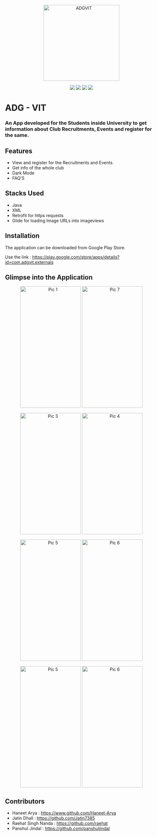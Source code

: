 <p align="center">
  <a href="https://adgvit.com/" target="_blank" rel="noopener noreferrer">
    <img width="250" alt="ADGVIT" src="https://user-images.githubusercontent.com/76744982/170106430-48de88cf-e11b-48c9-aea5-183d70a2d5ed.png">
  </a>
</p> 
<p align="center">
  <img src="https://img.shields.io/badge/Android%20Studio-2020.3.1-green">
  <img src="https://img.shields.io/badge/Java-11-yellow">
  <img src="https://img.shields.io/badge/XML-%20%20-yellow">
  <img src="https://img.shields.io/badge/Platform-Android-orange">
</p>

# ADG - VIT

### An App developed for the Students inside University to get information about Club Recruitments, Events and register for the same.
## Features
- View and register for the Recruitments and Events.
- Get info of the whole club
- Dark Mode
- FAQ'S

## Stacks Used
- Java
- XML
- Retrofit for https requests
- Glide for loading Image URLs into imageviews

## Installation
The application can be downloaded from Google Play Store.

Use the link :
https://play.google.com/store/apps/details?id=com.adgvit.externals

## Glimpse into the Application

<p align="center">
<img src = "https://user-images.githubusercontent.com/76744982/170107475-2a909c69-593b-4c2c-83d1-6f7592b8e527.png" alt = "Pic 1" width = "200" height = "400" />  <img src = "https://user-images.githubusercontent.com/76744982/170107783-dc29084f-d2b0-4c78-a1ee-ebd668c99934.png" alt = "Pic 7" width = "200" height = "400" />
  
 </p>

<p align="center">
<img src = "https://user-images.githubusercontent.com/76744982/170108151-2a159b02-6ddb-4b0d-82fe-4d87cc126c86.png" alt = "Pic 3" width = "200" height = "400" />  <img src = "https://user-images.githubusercontent.com/76744982/170108296-cec04c87-92f1-4312-820c-b951b8c5b594.png" alt = "Pic 4" width = "200" height = "400" /> 

 </p>
 
 <p align="center">
<img src = "https://user-images.githubusercontent.com/76744982/170108568-5966801d-55fd-41e1-a7dc-9a3ffaf01edf.png" alt = "Pic 5" width = "200" height = "400" />  <img src = "https://user-images.githubusercontent.com/76744982/170108683-013f92a1-682d-493c-8f6f-a565301b02e4.png" alt = "Pic 6" width = "200" height = "400" /> 

</p>

<p align="center">
<img src = "https://user-images.githubusercontent.com/76744982/170109030-bf2662c9-2fc2-43de-9dab-57b42df004e3.png" alt = "Pic 5" width = "200" height = "400" /> <img src = "https://user-images.githubusercontent.com/76744982/170109091-9c1946d8-9845-499d-beee-ccf83d3fa945.png" alt = "Pic 6" width = "200" height = "400" /> 

</p>
 
## Contributors
- Haneet Arya : https://www.github.com/Haneet-Arya
- Jatin Dhall : https://github.com/Jatin7385
- Raehat Singh Nanda : https://github.com/raehat
- Panshul Jindal : https://github.com/panshuljindal


